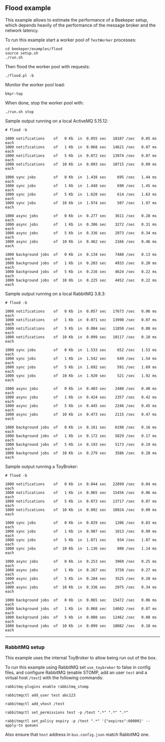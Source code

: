 ## Flood example

This example allows to estimate the performance of a Beekeper setup, which depends 
heavily of the performance of the message broker and the network latency. 


To run this example start a worker pool of `TestWorker` processes:
```
cd beekeper/examples/flood
source setup.sh
./run.sh
```
Then flood the worker pool with requests:
```
./flood.pl -b
```
Monitor the worker pool load:
```
bkpr-top
```
When done, stop the worker pool with:
```
./run.sh stop
```

Sample output running on a local ActiveMQ 5.15.12:

```
# flood -b

1000 notifications    of   0 Kb  in  0.055 sec   18187 /sec   0.05 ms each
1000 notifications    of   1 Kb  in  0.068 sec   14621 /sec   0.07 ms each
1000 notifications    of   5 Kb  in  0.072 sec   13974 /sec   0.07 ms each
1000 notifications    of  10 Kb  in  0.093 sec   10715 /sec   0.09 ms each

1000 sync jobs        of   0 Kb  in  1.438 sec     695 /sec   1.44 ms each
1000 sync jobs        of   1 Kb  in  1.448 sec     690 /sec   1.45 ms each
1000 sync jobs        of   5 Kb  in  1.628 sec     614 /sec   1.63 ms each
1000 sync jobs        of  10 Kb  in  1.974 sec     507 /sec   1.97 ms each

1000 async jobs       of   0 Kb  in  0.277 sec    3611 /sec   0.28 ms each
1000 async jobs       of   1 Kb  in  0.306 sec    3272 /sec   0.31 ms each
1000 async jobs       of   5 Kb  in  0.336 sec    2973 /sec   0.34 ms each
1000 async jobs       of  10 Kb  in  0.462 sec    2166 /sec   0.46 ms each

1000 background jobs  of   0 Kb  in  0.134 sec    7488 /sec   0.13 ms each
1000 background jobs  of   1 Kb  in  0.203 sec    4933 /sec   0.20 ms each
1000 background jobs  of   5 Kb  in  0.216 sec    4624 /sec   0.22 ms each
1000 background jobs  of  10 Kb  in  0.225 sec    4452 /sec   0.22 ms each
```
Sample output running on a local RabbitMQ 3.8.3:

```
# flood -b

1000 notifications    of   0 Kb  in  0.057 sec   17673 /sec   0.06 ms each
1000 notifications    of   1 Kb  in  0.071 sec   13990 /sec   0.07 ms each
1000 notifications    of   5 Kb  in  0.084 sec   11850 /sec   0.08 ms each
1000 notifications    of  10 Kb  in  0.099 sec   10117 /sec   0.10 ms each

1000 sync jobs        of   0 Kb  in  1.533 sec     652 /sec   1.53 ms each
1000 sync jobs        of   1 Kb  in  1.542 sec     649 /sec   1.54 ms each
1000 sync jobs        of   5 Kb  in  1.692 sec     591 /sec   1.69 ms each
1000 sync jobs        of  10 Kb  in  1.920 sec     521 /sec   1.92 ms each

1000 async jobs       of   0 Kb  in  0.403 sec    2480 /sec   0.40 ms each
1000 async jobs       of   1 Kb  in  0.424 sec    2357 /sec   0.42 ms each
1000 async jobs       of   5 Kb  in  0.445 sec    2246 /sec   0.45 ms each
1000 async jobs       of  10 Kb  in  0.473 sec    2115 /sec   0.47 ms each

1000 background jobs  of   0 Kb  in  0.161 sec    6198 /sec   0.16 ms each
1000 background jobs  of   1 Kb  in  0.172 sec    5829 /sec   0.17 ms each
1000 background jobs  of   5 Kb  in  0.193 sec    5173 /sec   0.19 ms each
1000 background jobs  of  10 Kb  in  0.279 sec    3586 /sec   0.28 ms each
```
Sample output running a ToyBroker:

```
# flood -b

1000 notifications    of   0 Kb  in  0.044 sec   22899 /sec   0.04 ms each
1000 notifications    of   1 Kb  in  0.065 sec   15456 /sec   0.06 ms each
1000 notifications    of   5 Kb  in  0.073 sec   13717 /sec   0.07 ms each
1000 notifications    of  10 Kb  in  0.092 sec   10924 /sec   0.09 ms each

1000 sync jobs        of   0 Kb  in  0.829 sec    1206 /sec   0.83 ms each
1000 sync jobs        of   1 Kb  in  0.987 sec    1013 /sec   0.99 ms each
1000 sync jobs        of   5 Kb  in  1.071 sec     934 /sec   1.07 ms each
1000 sync jobs        of  10 Kb  in  1.136 sec     880 /sec   1.14 ms each

1000 async jobs       of   0 Kb  in  0.253 sec    3960 /sec   0.25 ms each
1000 async jobs       of   1 Kb  in  0.267 sec    3750 /sec   0.27 ms each
1000 async jobs       of   5 Kb  in  0.284 sec    3525 /sec   0.28 ms each
1000 async jobs       of  10 Kb  in  0.336 sec    2975 /sec   0.34 ms each

1000 background jobs  of   0 Kb  in  0.065 sec   15472 /sec   0.06 ms each
1000 background jobs  of   1 Kb  in  0.068 sec   14602 /sec   0.07 ms each
1000 background jobs  of   5 Kb  in  0.080 sec   12462 /sec   0.08 ms each
1000 background jobs  of  10 Kb  in  0.099 sec   10082 /sec   0.10 ms each
```

---
### RabbitMQ setup

This example uses the internal ToyBroker to allow being run out of the box.

To run this example using RabbitMQ set `use_toybroker` to false in config files, and configure RabbitMQ (enable STOMP, add an user `test` and a virtual host `/test`) with the following commands:

```
rabbitmq-plugins enable rabbitmq_stomp

rabbitmqctl add_user test abc123

rabbitmqctl add_vhost /test

rabbitmqctl set_permissions test -p /test ".*" ".*" ".*"

rabbitmqctl set_policy expiry -p /test ".*" '{"expires":60000}' --apply-to queues
```
Also ensure that `host` address in `bus.config.json` match RabbitMQ one.
